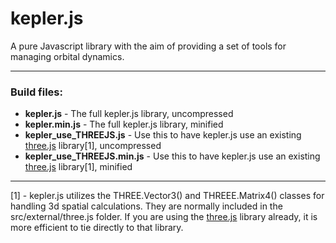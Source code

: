 # kepler.js
A pure Javascript library with the aim of providing a set of tools for managing orbital dynamics.

---

### Build files:
* **kepler.js** - The full kepler.js library, uncompressed
* **kepler.min.js** - The full kepler.js library, minified
* **kepler_use_THREEJS.js** - Use this to have kepler.js use an existing [three.js][threejs] library[1], uncompressed
* **kepler_use_THREEJS.min.js** - Use this to have kepler.js use an existing [three.js][threejs] library[1], minified

---
[1] - kepler.js utilizes the THREE.Vector3() and THREEE.Matrix4() classes for handling 3d spatial calculations.  They are normally included in the src/external/three.js folder.  If you are using the [three.js][threejs] library already, it is more efficient to tie directly to that library. 

[threejs]: https://github.com/mrdoob/three.js/